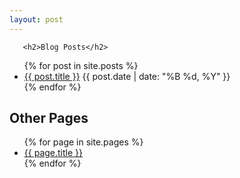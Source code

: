 ```yaml
---
layout: post
---
```

       <h2>Blog Posts</h2>
<ul>
    {% for post in site.posts %}
        <li>
            <a href="{{ post.url }}">{{ post.title }}</a>
            <span>{{ post.date | date: "%B %d, %Y" }}</span>
        </li>
    {% endfor %}
</ul>

<h2>Other Pages</h2>
<ul>
    {% for page in site.pages %}
        <li>
            <a href="{{ page.url }}">{{ page.title }}</a>
        </li>
    {% endfor %}
</ul>

